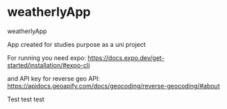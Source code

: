 # weatherlyApp

weatherlyApp

App created for studies purpose as a uni project

For running you need expo: https://docs.expo.dev/get-started/installation/#expo-cli

and API key for reverse geo API: https://apidocs.geoapify.com/docs/geocoding/reverse-geocoding/#about

Test test test
